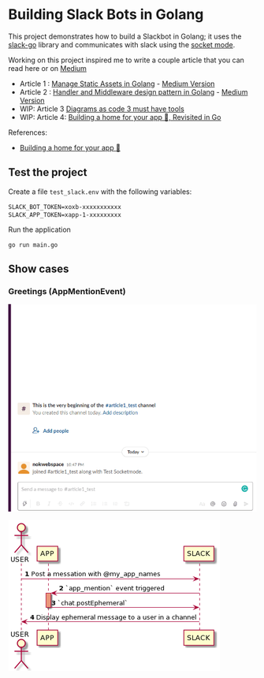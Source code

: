 # Building Slack Bots in Golang

This project demonstrates how to build a Slackbot in Golang; it uses the [slack-go](https://github.com/slack-go/slack) library and communicates with slack using the [socket mode](https://api.slack.com/apis/connections/socket).

Working on this project inspired me to write a couple article that you can read here or on [Medium](https://medium.com/@couedeloalexandre)

* Article 1 : [Manage Static Assets in Golang](./docs/1_go_1_16_embeded.md) - [Medium Version](https://couedeloalexandre.medium.com/manage-static-assets-with-embed-golang-1-16-75c89c3eea39)
* Article 2 : [Handler and Middleware design pattern in Golang](./docs/2_middleware_design_pattern.md) - [Medium Version](https://medium.com/codex/handler-and-middleware-design-pattern-in-golang-de23ec452fce)
* WIP: Article 3 [Diagrams as code 3 must have tools](./docs/3_diagrame_as_code.md)
* WIP: Article 4: [Building a home for your app 🏡, Revisited in Go](./docs/building_a_home.md)

References:
* [Building a home for your app 🏡](https://api.slack.com/tutorials/app-home-with-modal)

## Test the project

Create a file `test_slack.env` with the following variables:

```
SLACK_BOT_TOKEN=xoxb-xxxxxxxxxxx
SLACK_APP_TOKEN=xapp-1-xxxxxxxxx
```

Run the application

```
go run main.go
```

## Show cases


### Greetings (AppMentionEvent)
![](./docs/assets/greeting.gif)

![](./out/controllers/greetingController/greetingController.png)